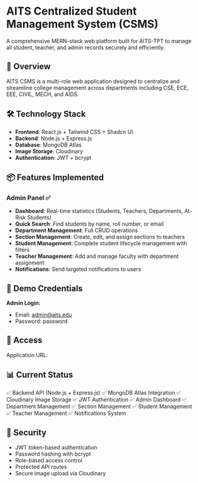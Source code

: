 # AITS Centralized Student Management System (CSMS)

A comprehensive MERN-stack web platform built for AITS-TPT to manage all student, teacher, and admin records securely and efficiently.

## 🌟 Overview

AITS CSMS is a multi-role web application designed to centralize and streamline college management across departments including CSE, ECE, EEE, CIVIL, MECH, and AIDS.

## 🛠️ Technology Stack

- **Frontend**: React.js + Tailwind CSS + Shadcn UI
- **Backend**: Node.js + Express.js
- **Database**: MongoDB Atlas
- **Image Storage**: Cloudinary
- **Authentication**: JWT + bcrypt

## 📦 Features Implemented

### Admin Panel ✅
- **Dashboard**: Real-time statistics (Students, Teachers, Departments, At-Risk Students)
- **Quick Search**: Find students by name, roll number, or email
- **Department Management**: Full CRUD operations
- **Section Management**: Create, edit, and assign sections to teachers
- **Student Management**: Complete student lifecycle management with filters
- **Teacher Management**: Add and manage faculty with department assignment
- **Notifications**: Send targeted notifications to users

## 🔑 Demo Credentials

**Admin Login:**
- Email: admin@aits.edu
- Password: password

## 🚀 Access

Application URL: 

## 📊 Current Status

✅ Backend API (Node.js + Express.js)
✅ MongoDB Atlas Integration
✅ Cloudinary Image Storage
✅ JWT Authentication
✅ Admin Dashboard
✅ Department Management
✅ Section Management
✅ Student Management
✅ Teacher Management
✅ Notifications System

## 🔐 Security

- JWT token-based authentication
- Password hashing with bcrypt
- Role-based access control
- Protected API routes
- Secure image upload via Cloudinary
